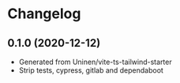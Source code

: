 # Changelog

## 0.1.0 (2020-12-12)

- Generated from Uninen/vite-ts-tailwind-starter
- Strip tests, cypress, gitlab and dependaboot

